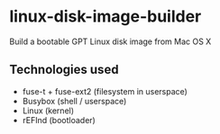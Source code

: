 # linux-disk-image-builder
Build a bootable GPT Linux disk image from Mac OS X

## Technologies used

* fuse-t + fuse-ext2 (filesystem in userspace)
* Busybox (shell / userspace)
* Linux (kernel)
* rEFInd (bootloader)
